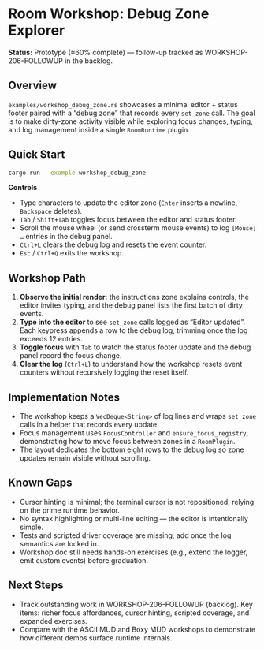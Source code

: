 # Room Workshop: Debug Zone Explorer

**Status:** Prototype (≈60% complete) — follow-up tracked as WORKSHOP-206-FOLLOWUP in the backlog.

## Overview

`examples/workshop_debug_zone.rs` showcases a minimal editor + status footer paired with a “debug zone” that records every
`set_zone` call. The goal is to make dirty-zone activity visible while exploring focus changes, typing, and log
management inside a single `RoomRuntime` plugin.

## Quick Start

```bash
cargo run --example workshop_debug_zone
```

**Controls**
- Type characters to update the editor zone (`Enter` inserts a newline, `Backspace` deletes).
- `Tab` / `Shift+Tab` toggles focus between the editor and status footer.
- Scroll the mouse wheel (or send crossterm mouse events) to log `[Mouse] …` entries in the debug panel.
- `Ctrl+L` clears the debug log and resets the event counter.
- `Esc` / `Ctrl+Q` exits the workshop.

## Workshop Path

1. **Observe the initial render:** the instructions zone explains controls, the editor invites typing, and the debug
   panel lists the first batch of dirty events.
2. **Type into the editor** to see `set_zone` calls logged as “Editor updated”. Each keypress appends a row to the debug
   log, trimming once the log exceeds 12 entries.
3. **Toggle focus** with `Tab` to watch the status footer update and the debug panel record the focus change.
4. **Clear the log** (`Ctrl+L`) to understand how the workshop resets event counters without recursively logging the
   reset itself.

## Implementation Notes

- The workshop keeps a `VecDeque<String>` of log lines and wraps `set_zone` calls in a helper that records every update.
- Focus management uses `FocusController` and `ensure_focus_registry`, demonstrating how to move focus between zones in a
  `RoomPlugin`.
- The layout dedicates the bottom eight rows to the debug log so zone updates remain visible without scrolling.

## Known Gaps

- Cursor hinting is minimal; the terminal cursor is not repositioned, relying on the prime runtime behavior.
- No syntax highlighting or multi-line editing — the editor is intentionally simple.
- Tests and scripted driver coverage are missing; add once the log semantics are locked in.
- Workshop doc still needs hands-on exercises (e.g., extend the logger, emit custom events) before graduation.

## Next Steps

- Track outstanding work in WORKSHOP-206-FOLLOWUP (backlog). Key items: richer focus affordances, cursor hinting,
  scripted coverage, and expanded exercises.
- Compare with the ASCII MUD and Boxy MUD workshops to demonstrate how different demos surface runtime internals.
